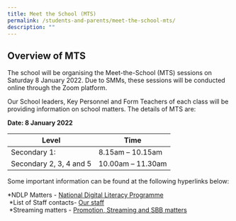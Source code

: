```yaml
---
title: Meet the School (MTS)
permalink: /students-and-parents/meet-the-school-mts/
description: ""
---
```

## Overview of MTS

The school will be organising the Meet-the-School (MTS) sessions on Saturday 8 January 2022. Due to SMMs, these sessions will be conducted online through the Zoom platform. 

Our School leaders, Key Personnel and Form Teachers of each class will be providing information on school matters. The details of MTS are:

  
**Date: 8 January 2022**  

| Level                   | Time              |
|-------------------------|-------------------|
| Secondary 1:            | 8.15am – 10.15am  |
| Secondary 2, 3, 4 and 5 | 10.00am – 11.30am |

Some important information can be found at the following hyperlinks below:

\*NDLP Matters - <a href="/students-and-parents/national-digital-literacy-programme-ndlp" target="_blank">National Digital Literacy Programme</a>    
 \*List of Staff contacts- <a href="/discover-manjusri/our-staff/executive-committee/" target="_blank">Our staff</a>   
 \*Streaming matters - <a href="https://manjusrisec.moe.edu.sg/students-and-parents/promotion-streaming-n-sbb" target="_blank">Promotion, Streaming and SBB matters</a>